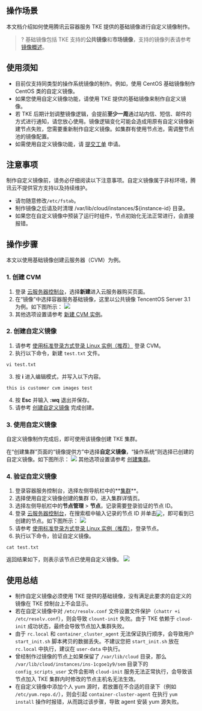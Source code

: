 ## 操作场景

本文档介绍如何使用腾讯云容器服务 TKE 提供的基础镜像进行自定义镜像制作。

>? 基础镜像包括 TKE 支持的**公共镜像**和**市场镜像**，支持的镜像列表请参考 [镜像概述](https://cloud.tencent.com/document/product/457/68289)。

## 使用须知

- 目前仅支持同类型的操作系统镜像的制作。例如，使用 CentOS 基础镜像制作 CentOS 类的自定义镜像。
- 如果您使用自定义镜像功能，请使用 TKE 提供的基础镜像来制作自定义镜像。
- 若 TKE 后期计划调整镜像逻辑，会提前**至少一周**通过站内信、短信、邮件的方式进行通知，请您放心使用。镜像逻辑变化可能会造成用原有自定义镜像新建节点失败，您需要重新制作自定义镜像。如集群有使用节点池，需调整节点池的镜像配置。
- 如需使用自定义镜像功能，请 [提交工单](https://console.cloud.tencent.com/workorder/category) 申请。

## 注意事项

制作自定义镜像前，请务必仔细阅读以下注意事项。自定义镜像属于非标环境，腾讯云不提供官方支持以及持续维护。

- 请勿随意修改`/etc/fstab`。
- 制作镜像之后请及时清理 /var/lib/cloud/instances/${instance-id} 目录。
- 如果您在自定义镜像中预装了运行时组件，节点初始化无法正常进行，会直接报错。

## 操作步骤
本文以使用基础镜像创建云服务器（CVM）为例。

### 1. 创建 CVM

1. 登录 [云服务器控制台](https://console.cloud.tencent.com/cvm/instance)，选择**新建**进入云服务器购买页面。
2. 在“镜像”中选择容器服务基础镜像，这里以公共镜像 TencentOS Server 3.1 为例。如下图所示：
   ![](https://qcloudimg.tencent-cloud.cn/raw/68272cc915d035758ef7fcfebcb13e1b.png)
3. 其他选项设置请参考 [新建 CVM 实例](https://cloud.tencent.com/document/product/213/4855)。

### 2. 创建自定义镜像

1. 请参考 [使用标准登录方式登录 Linux 实例（推荐）](https://cloud.tencent.com/document/product/213/5436) 登录 CVM。
2. 执行以下命令，新建 `test.txt` 文件。
```
vi test.txt
```
3. 按 **i** 进入编辑模式，并写入以下内容。
```
this is customer cvm images test
```
4. 按 **Esc** 并输入 **:wq** 退出并保存。
5. 请参考 [创建自定义镜像](https://cloud.tencent.com/document/product/213/4942) 完成创建。

### 3. 使用自定义镜像

自定义镜像制作完成后，即可使用该镜像创建 TKE 集群。

在“创建集群”页面的“镜像提供方”中选择**自定义镜像**，“操作系统”则选择已创建的自定义镜像。如下图所示：
![](https://main.qcloudimg.com/raw/53151b87f9b23443e3ef7ba527d3eda2.png)
其他选项设置请参考 [创建集群](https://cloud.tencent.com/document/product/457/32189)。

### 4. 验证自定义镜像

1. 登录容器服务控制台，选择左侧导航栏中的**[集群](https://console.cloud.tencent.com/tke2/cluster)**。
2. 选择使用自定义镜像创建的集群 ID，进入集群详情页。
3. 选择左侧导航栏中的**节点管理** > **节点**，记录需要登录验证的节点 ID。
4. 登录 [云服务器控制台](https://cloud.tencent.com/product/cvm)，在搜索框中输入记录的节点 ID 并单击<img src="https://main.qcloudimg.com/raw/5244c9e564aa8ae65717a9eb33f94291.png" style="margin:-3px 0px">，即可看到已创建的节点。如下图所示：
   ![](https://main.qcloudimg.com/raw/610b5fcd57067bfee6aa37c359c716ee.png)
5. 请参考 [使用标准登录方式登录 Linux 实例（推荐）](https://cloud.tencent.com/document/product/213/5436)，登录节点。
6. 执行以下命令，验证自定义镜像。
```
cat test.txt
```
返回结果如下，则表示该节点已使用自定义镜像。
![](https://main.qcloudimg.com/raw/a3c1abdddf1d9b2990b787c849226348.png)

## 使用总结

- 制作自定义镜像必须使用 TKE 提供的基础镜像，没有满足此要求的自定义的镜像在 TKE 控制台上不会显示。
- 若在自定义镜像中对 `/etc/resolv.conf` 文件设置文件保护（`chattr +i /etc/resolv.conf`），则会导致 `clount-init` 失败。由于 TKE 依赖于 `cloud-init` 成功状态，最终会导致节点加入集群失败。
- 由于 `rc.local` 和 `container_cluster_agent` 无法保证执行顺序，会导致用户 `start_init.sh` 脚本拷贝的数据丢失。不建议您把 `start_init.sh` 放在 `rc.local` 中执行，建议在 `user-data` 中执行。
- 曾经制作过镜像的节点上如果保留了 `/var/lib/cloud` 目录，那么 `/var/lib/cloud/instances/ins-1cgoe1y9/sem` 目录下的 `config_scripts_user` 文件会影响 `cloud-init` 服务无法正常执行，会导致该节点加入 TKE 集群内时修改的节点主机名无法生效。
- 在自定义镜像中添加个人 yum 源时，若放置在不合适的目录下（例如 `/etc/yum.repo.d/`），则会引起 `container-cluster-agent` 在执行 `yum install` 操作时报错，从而跳过该步骤，导致 agent 安装 yum 源失败。

<style>
	.params{margin-bottom:0px !important;}
</style>
